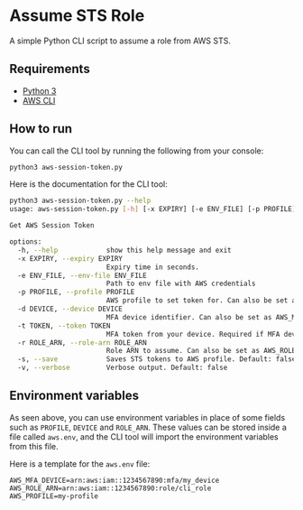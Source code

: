 # Assume STS Role

A simple Python CLI script to assume a role from AWS STS.

## Requirements
- [Python 3](https://www.python.org/downloads/)
- [AWS CLI](https://aws.amazon.com/cli/)

## How to run

You can call the CLI tool by running the following from your console:

```bash
python3 aws-session-token.py
```

Here is the documentation for the CLI tool:

```bash
python3 aws-session-token.py --help                     
usage: aws-session-token.py [-h] [-x EXPIRY] [-e ENV_FILE] [-p PROFILE] [-d DEVICE] [-t TOKEN] [-r ROLE_ARN] [-s] [-v]

Get AWS Session Token

options:
  -h, --help            show this help message and exit
  -x EXPIRY, --expiry EXPIRY
                        Expiry time in seconds.
  -e ENV_FILE, --env-file ENV_FILE
                        Path to env file with AWS credentials
  -p PROFILE, --profile PROFILE
                        AWS profile to set token for. Can also be set as AWS_PROFILE environment variable. Default: default
  -d DEVICE, --device DEVICE
                        MFA device identifier. Can also be set as AWS_MFA_DEVICE environment variable. Required if MFA token is set
  -t TOKEN, --token TOKEN
                        MFA token from your device. Required if MFA device is set
  -r ROLE_ARN, --role-arn ROLE_ARN
                        Role ARN to assume. Can also be set as AWS_ROLE_ARN environment variable
  -s, --save            Saves STS tokens to AWS profile. Default: false
  -v, --verbose         Verbose output. Default: false
```

## Environment variables

As seen above, you can use environment variables in place of some fields such as `PROFILE`, `DEVICE` and `ROLE_ARN`. These values can be stored inside a file called `aws.env`, and the CLI tool will import the environment variables from this file.

Here is a template for the `aws.env` file:

```
AWS_MFA_DEVICE=arn:aws:iam::1234567890:mfa/my_device
AWS_ROLE_ARN=arn:aws:iam::1234567890:role/cli_role
AWS_PROFILE=my-profile
```
